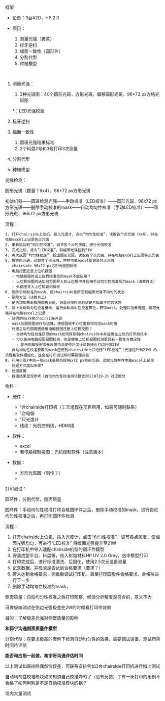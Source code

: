 框架

- 设备：3台A2D，HP 2.0

- 项目：
  1. 测量光强（极差）
  2. 标牙逆扫
  3. 幅面一致性（圆形件）
  4. 分割代型
  5. 种植模型

​		

1. 测量光强：

   1. 3种光斑图：40个圆形光斑，方形光斑，偏移圆形光斑，96*72 px方格光斑图

   *：LED光强校准

2. 标牙逆扫

3. 幅面一致性

   1. 圆斑光强结果标准
   2. 2个料盘2号和3号打印3次测量

4. 分割代型

5. 种植模型



光强检测：

圆形光斑（数量？6x4）、96*72 px方形光斑

初始机器——圆斑检测光强——手动校准（LED校准）——圆形光斑、96x72 px方形光斑——删除手动校准的mask——自动均匀性校准（手动LED校准）——圆形光斑、96x72 px方形光斑

流程：

 	1. 打开chairside上位机，插入光度计，点击“均匀性校准”，读取各个点光强（4x6），并在电脑excel上记录各点光强
 	2. 重新返回到“均匀性校准”，调节各个点的灰度，进行光强校准
 	3. 完成之后，点击“LED校准”，将幅面光强拉到21W
 	4. 再次返回“均匀性校准”，投出圆形光斑，读取各个点光强，并在电脑excel上记录各点光强
 	5. 投方形光斑，读取各个点光强，并在电脑excel桑记录各点光强
     - chairside 96x72 px方形光斑图制作
     - 电脑投图还是上位机投图：
       - 电脑投图的话上位机校准后的mask不能应用？
       - 上位机投图的话如何将图导入到上位机中并应用手动均匀性校准后的mask（请教肖工）
       - 外部图导入上位机如何操作
 	6. 删除手动校准的mask，使chairside重新回到幅面光强不均匀的状态
     - 删除方法（请教肖工）
     - 是否增加重新投图圆形光斑，记录光强检测验证是否幅面不均匀状态
 	7. 插上自动均匀性校准模块，运行自动均匀性校准算法，获得mask，处理后投黑斑图，读取光强并在电脑excel上记录
     - 获得的mask在chairside外部
     - mask与圆斑图进行与运算，使得圆斑中心位置获得对应mask的值
     - 处理之后的圆斑图使用电脑投图还是上位机投图？
       - 自动均匀性校准获取的mask如何保存到chairside中并运用在之后的打印测试中
       - 可以使用电脑投图投图检测，但是使用上位机投图检测更具有一致性与稳定性
         - 使用电脑投图需先设置电流使得光度计读数接近打印光强21W
     - 自动均匀性校准获取的mask应用到chairside上并进行“LED校准”（光强提升到21W）的流程和软件组细化，这会在打印测试件时需要使用到
 	8. 利用步骤7中同一张mask处理后投96x72 px方形光斑，读取光强并在电脑excel上记录
     - 处理方式类似步骤7
 	9. 处理数据
     - 数据结果呈现参考《自动均匀性校准测试报告20210729-2》对应部分

物料：

- 硬件：
  - 1台chairside打印机（工艺组现在项目所用，如需可随时联系）
  - 1台电脑
  - 1只光度计
  - 线缆：光机控制线，HDMI线

- 软件：
  - excel
  - 若电脑控制投图：光机控制软件（注意版本）

- 数据：
  - 方形光斑图（制作？）
  - 




打印测试：

圆环件，分割代型，侧面质量

圆环件：手动均匀性校准打印合格圆环件之后，删除手动校准的mask，进行自动均匀性校准之后，再打印圆环件检测

流程：

1. 打开chairside上位机，插入光度计，点击“均匀性校准”，调节各点灰度，使幅面光强均匀，再进行“LED校准” 将幅面光强提升至21W
2. 在打印机中导入适配chairside机型的圆环件模型
3. 安装成型平台、料盘等，倒入树脂材料HP UV 2.0 Grey，选中模型打印
4. 打印完成后，进行标准清洗、后固化，使用2.5次元设备测量
5. 记录数据，并检验是否达到合格要求（要求？）
6. 若未达到合格要求，则重新调试打印机，直至打印圆形件合格要求，合格后进行下一步
7. 删除手动均匀性校准的mask，





侧面质量：自动均匀性校准之后打印观察，经验分析精度是符合的，意义不大

可做极端测试在侧边光强极差在2W的时候看打印件效果

目的：了解极差光强对侧壁质量的影响

**和郭宇沟通侧面质量件模型**



分割代型：在要求极高的案例下检测自动均匀性的效果，需要调试设备，测试所需时间待评估 

**能否和应用一起做，和宇哥沟通评估时间**



以上测试如需排除偶然性误差，可联系安排例如3台chairside打印机进行如上测试





自动均匀性校准模块如何知道自己校准均匀了（没有反馈）？有一天打印的用例不合格了如何判别是不是自动校准模块的锅？

场内大量测试